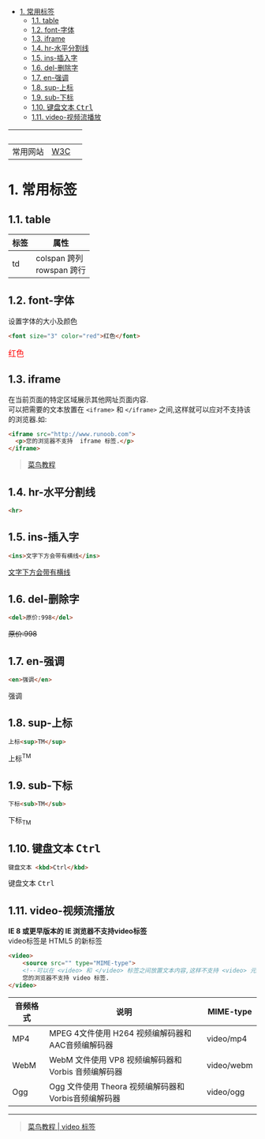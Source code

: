 <!-- TOC -->

- [1. 常用标签](#1-常用标签)
  - [1.1. table](#11-table)
  - [1.2. font-字体](#12-font-字体)
  - [1.3. iframe](#13-iframe)
  - [1.4. hr-水平分割线](#14-hr-水平分割线)
  - [1.5. ins-插入字](#15-ins-插入字)
  - [1.6. del-删除字](#16-del-删除字)
  - [1.7. en-强调](#17-en-强调)
  - [1.8. sup-上标](#18-sup-上标)
  - [1.9. sub-下标](#19-sub-下标)
  - [1.10. 键盘文本 <kbd>Ctrl</kbd>](#110-键盘文本-kbdctrlkbd)
  - [1.11. video-视频流播放](#111-video-视频流播放)

<!-- /TOC -->
&nbsp;|&nbsp;
-|-
常用网站|[W3C](http://www.w3school.com.cn)&emsp;

# 1. 常用标签
## 1.1. table

标签|属性
-|-
td|colspan 跨列<br>rowspan 跨行


## 1.2. font-字体
设置字体的大小及颜色
```html
<font size="3" color="red">红色</font>
```
<font size="3" color="red">红色</font>

## 1.3. iframe
在当前页面的特定区域展示其他网址页面内容.<br>
可以把需要的文本放置在 `<iframe>` 和 `</iframe>` 之间,这样就可以应对不支持该的浏览器.如:<br>

```html
<iframe src="http://www.runoob.com">
  <p>您的浏览器不支持  iframe 标签.</p>
</iframe>
```

>[菜鸟教程](http://www.runoob.com/tags/tag-iframe.html)

## 1.4. hr-水平分割线
```html
<hr>
```
## 1.5. ins-插入字
```html
<ins>文字下方会带有横线</ins>
```
<ins>文字下方会带有横线</ins>

## 1.6. del-删除字
```html
<del>原价:998</del>
```
<del>原价:998</del>

## 1.7. en-强调

```html
<en>强调</en>
```
<en>强调</en>

## 1.8. sup-上标

```html
上标<sup>TM</sup>
```
上标<sup>TM</sup>

## 1.9. sub-下标

```html
下标<sub>TM</sub>
```
下标<sub>TM</sub>

## 1.10. 键盘文本 <kbd>Ctrl</kbd>

```html
键盘文本 <kbd>Ctrl</kbd>
```
键盘文本 <kbd>Ctrl</kbd>


## 1.11. video-视频流播放

**IE 8 或更早版本的 IE 浏览器不支持video标签**<br>
video标签是 HTML5 的新标签
```html
<video>
    <source src="" type="MIME-type">
    <!--可以在 <video> 和 </video> 标签之间放置文本内容,这样不支持 <video> 元素的浏览器就可以显示出该标签的信息 -->
    您的浏览器不支持 video 标签.
</video>
```
音频格式|说明|MIME-type
-|-|-
MP4|MPEG 4文件使用 H264 视频编解码器和AAC音频编解码器|video/mp4
WebM|WebM 文件使用 VP8 视频编解码器和 Vorbis 音频编解码器|video/webm
Ogg|Ogg 文件使用 Theora 视频编解码器和 Vorbis音频编解码器|video/ogg

<hr>

>[菜鸟教程 | video 标签](http://www.runoob.com/tags/tag-video.html)
